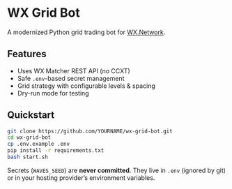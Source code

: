 # WX Grid Bot

A modernized Python grid trading bot for [WX.Network](https://wx.network).

## Features
- Uses WX Matcher REST API (no CCXT)
- Safe `.env`-based secret management
- Grid strategy with configurable levels & spacing
- Dry-run mode for testing

## Quickstart
```bash
git clone https://github.com/YOURNAME/wx-grid-bot.git
cd wx-grid-bot
cp .env.example .env
pip install -r requirements.txt
bash start.sh
```

Secrets (`WAVES_SEED`) are **never committed**. They live in `.env` (ignored by git) or in your hosting provider’s environment variables.
